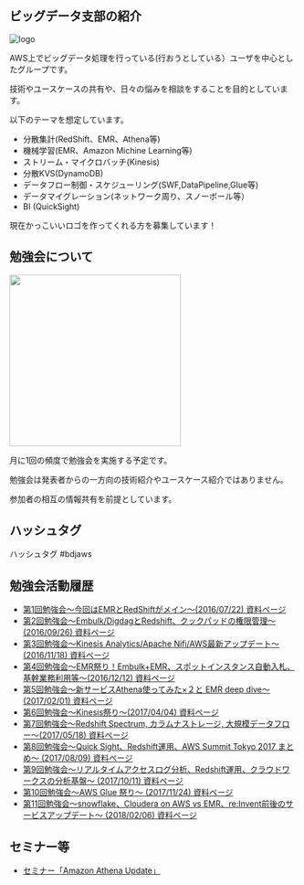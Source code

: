 ## ビッグデータ支部の紹介

![logo](https://raw.githubusercontent.com/bdjaws/workshop/master/logo.png)

AWS上でビッグデータ処理を行っている(行おうとしている）ユーザを中心としたグループです。

技術やユースケースの共有や、日々の悩みを相談をすることを目的としています。

以下のテーマを想定しています。

* 分散集計(RedShift、EMR、Athena等)
* 機械学習(EMR、Amazon Michine Learning等)
* ストリーム・マイクロバッチ(Kinesis)
* 分散KVS(DynamoDB)
* データフロー制御・スケジューリング(SWF,DataPipeline,Glue等)
* データマイグレーション(ネットワーク周り、スノーボール等）
* BI (QuickSight)

現在かっこいいロゴを作ってくれる方を募集しています！

## 勉強会について

<img src="https://raw.githubusercontent.com/bdjaws/workshop/master/20160722/IMG_0285.JPG" width="300">

月に1回の頻度で勉強会を実施する予定です。

勉強会は発表者からの一方向の技術紹介やユースケース紹介ではありません。

参加者の相互の情報共有を前提としています。

## ハッシュタグ

ハッシュタグ #bdjaws

## 勉強会活動履歴

- [第1回勉強会〜今回はEMRとRedShiftがメイン〜(2016/07/22) 資料ページ](https://github.com/bdjaws/workshop/tree/master/20160722)
- [第2回勉強会〜Embulk/DigdagとRedshift、クックパッドの権限管理〜(2016/09/26) 資料ページ](https://github.com/bdjaws/workshop/tree/master/20160926)
- [第3回勉強会〜Kinesis Analytics/Apache Nifi/AWS最新アップデート〜(2016/11/18) 資料ページ](https://github.com/bdjaws/workshop/tree/master/20161118)
- [第4回勉強会〜EMR祭り！Embulk+EMR、スポットインスタンス自動入札、基幹業務利用等〜(2016/12/12) 資料ページ](https://github.com/bdjaws/workshop/tree/master/20161212)
- [第5回勉強会〜新サービスAthena使ってみた×２と EMR deep dive〜(2017/02/01) 資料ページ](https://github.com/bdjaws/workshop/tree/master/20170201)
- [第6回勉強会〜Kinesis祭り〜(2017/04/04) 資料ページ](https://github.com/bdjaws/workshop/tree/master/20170404)
- [第7回勉強会〜Redshift Spectrum, カラムナストレージ, 大規模データフロー〜(2017/05/18) 資料ページ](https://github.com/bdjaws/workshop/tree/master/20170518)
- [第8回勉強会〜Quick Sight、Redshift運用、AWS Summit Tokyo 2017 まとめ〜 (2017/08/09) 資料ページ ](https://github.com/bdjaws/workshop/tree/master/20170809)
- [第9回勉強会〜リアルタイムアクセスログ分析、Redshift運用、クラウドワークスの分析基盤〜 (2017/10/11) 資料ページ ](https://github.com/bdjaws/workshop/tree/master/20171011)
- [第10回勉強会〜AWS Glue 祭り〜 (2017/11/24) 資料ページ ](https://github.com/bdjaws/workshop/tree/master/20171124)
- [第11回勉強会〜snowflake、Cloudera on AWS vs EMR、re:Invent前後のサービスアップデート〜 (2018/02/06) 資料ページ ](https://github.com/bdjaws/workshop/tree/master/20180206)


## セミナー等
- [セミナー「Amazon Athena Update」](https://github.com/bdjaws/workshop/tree/master/20170406)
